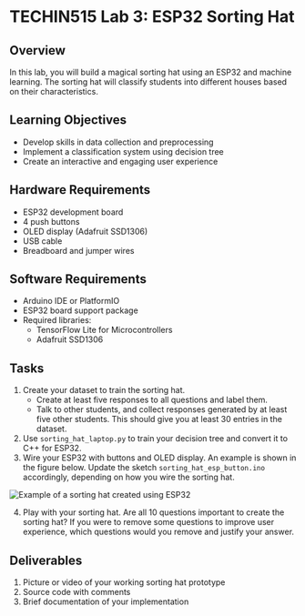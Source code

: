 # TECHIN515 Lab 3: ESP32 Sorting Hat

## Overview
In this lab, you will build a magical sorting hat using an ESP32 and machine learning. The sorting hat will classify students into different houses based on their characteristics. 

## Learning Objectives
- Develop skills in data collection and preprocessing
- Implement a classification system using decision tree
- Create an interactive and engaging user experience

## Hardware Requirements
- ESP32 development board
- 4 push buttons
- OLED display (Adafruit SSD1306)
- USB cable
- Breadboard and jumper wires

## Software Requirements
- Arduino IDE or PlatformIO
- ESP32 board support package
- Required libraries:
  - TensorFlow Lite for Microcontrollers
  - Adafruit SSD1306


## Tasks
1. Create your dataset to train the sorting hat.
   - Create at least five responses to all questions and label them.
   - Talk to other students, and collect responses generated by at least five other students. This should give you at least 30 entries in the dataset.
2. Use `sorting_hat_laptop.py` to train your decision tree and convert it to C++ for ESP32.
3. Wire your ESP32 with buttons and OLED display. An example is shown in the figure below. Update the sketch `sorting_hat_esp_button.ino` accordingly, depending on how you wire the sorting hat.

![Example of a sorting hat created using ESP32](/assets/sorting_hat_button.png)

4. Play with your sorting hat. Are all 10 questions important to create the sorting hat? If you were to remove some questions to improve user experience, which questions would you remove and justify your answer.

## Deliverables
1. Picture or video of your working sorting hat prototype
2. Source code with comments
3. Brief documentation of your implementation
